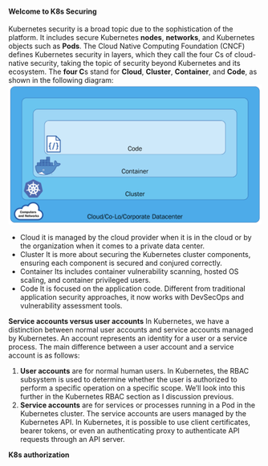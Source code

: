 #### Welcome to K8s Securing
Kubernetes security is a broad topic due to the sophistication of the platform. It includes secure Kubernetes **nodes**, **networks**, and Kubernetes objects such as **Pods**. The Cloud Native Computing Foundation (CNCF) defines Kubernetes security in layers, which they call the four Cs of cloud-native security, taking the topic of security beyond Kubernetes and its ecosystem. The **four C**s stand for **Cloud**, **Cluster**, **Container**, and **Code**, as shown in the following diagram:
![K8s Security Layer](/img/security/security-layer.png)
- Cloud
  it is managed by the cloud provider when it is in the cloud or by the organization when it comes to a private data center.
- Cluster
  It is more about securing the Kubernetes cluster components, ensuring each component is secured and conjured correctly. 
- Container
  Its includes container vulnerability scanning, hosted OS scaling, and container privileged users.
- Code
  It is focused on the application code. Different from traditional application security approaches, it now works with DevSecOps and vulnerability assessment tools. 

**Service accounts versus user accounts**
In Kubernetes, we have a distinction between normal user accounts and service accounts managed by Kubernetes. An account represents an identity for a user or a service process. The main difference between a user account and a service account is as follows:

1. **User accounts** are for normal human users. In Kubernetes, the RBAC subsystem is used to determine whether the user is authorized to perform a specific operation on a specific scope. We’ll look into this further in the Kubernetes RBAC section as I discussion previous.
2. **Service accounts** are for services or processes running in a Pod in the Kubernetes cluster. The service accounts are users managed by the Kubernetes API. In Kubernetes, it is possible to use client certificates, bearer tokens, or even an authenticating proxy to authenticate API requests through an API server.

**K8s authorization**
